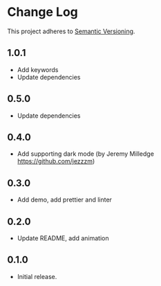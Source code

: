 # Change Log
This project adheres to [Semantic Versioning](http://semver.org/).

## 1.0.1

* Add keywords
* Update dependencies

## 0.5.0

* Update dependencies

## 0.4.0

* Add supporting dark mode (by Jeremy Milledge https://github.com/jezzzm)

## 0.3.0

* Add demo, add prettier and linter

## 0.2.0

* Update README, add animation

## 0.1.0

* Initial release.
